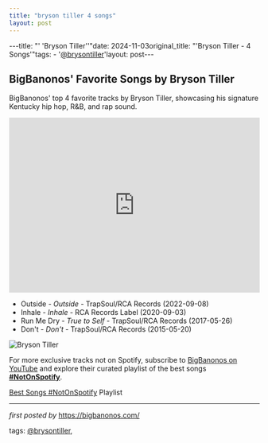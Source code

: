 ```yaml
---
title: "bryson tiller 4 songs"
layout: post
---
```

---title: "' 'Bryson Tiller''"date: 2024-11-03original_title: "'Bryson Tiller - 4 Songs'"tags:  - '[@brysontiller](/tags/brysontiller/)'layout: post---<h2>BigBanonos' Favorite Songs by Bryson Tiller</h2> <!-- Search Description --><p>BigBanonos' top 4 favorite tracks by Bryson Tiller, showcasing his signature Kentucky hip hop, R&B, and rap sound.</p> <!-- Spotify Playlist Embed --><iframe src="https://open.spotify.com/embed/playlist/0hXooJ7xCLJ7PCZ1PdBaE0?utm_source=generator" width="100%" height="352" frameBorder="0" allowfullscreen="" allow="autoplay; clipboard-write; encrypted-media; fullscreen; picture-in-picture" loading="lazy"></iframe> <!-- Song Listings --><ul> <li>Outside - <em>Outside</em> - TrapSoul/RCA Records (2022-09-08)</li> <li>Inhale - <em>Inhale</em> - RCA Records Label (2020-09-03)</li> <li>Run Me Dry - <em>True to Self</em> - TrapSoul/RCA Records (2017-05-26)</li> <li>Don't - <em>Don't</em> - TrapSoul/RCA Records (2015-05-20)</li></ul> <!-- Image --><img src="https://cdn-p.smehost.net/sites/8e1f40b762984a27a20f577d99b7ac97/wp-content/uploads/2015/08/bryson-press-Ro.Lexx_.jpg" alt="Bryson Tiller"/><!--Subscribe and Playlist Links--><div>    <p>For more exclusive tracks not on Spotify, subscribe to <a href="https://www.youtube.com/[@BigBanonos](/tags/BigBanonos/)" target="_blank">BigBanonos on YouTube</a> and explore their curated playlist of the best songs <strong>[#NotOnSpotify](/tags/NotOnSpotify/)</strong>.</p>    <p><a href="https://www.youtube.com/playlist?list=PLtuNtuTatqI0kFahUCbtbfenC_ET5O_tr" target="_blank">Best Songs [#NotOnSpotify](/tags/NotOnSpotify/) Playlist<br /></a></p></div><hr /><p><em>first posted by</em> <a href="https://bigbanonos.com/" rel="noopener" target="_new">https://bigbanonos.com/</a></p><p>tags: [@brysontiller](/tags/brysontiller/),</p>